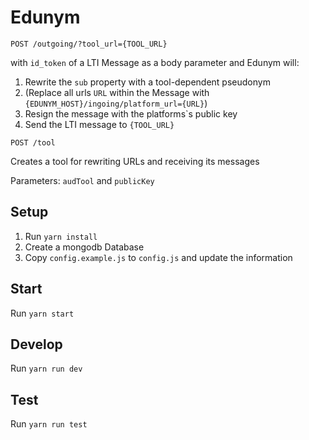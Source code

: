# Edunym

``POST /outgoing/?tool_url={TOOL_URL}``

with ``id_token`` of a LTI Message as a body parameter and Edunym will:
 1. Rewrite the ``sub`` property with a tool-dependent pseudonym
 2. (Replace all urls ``URL`` within the Message with ``{EDUNYM_HOST}/ingoing/platform_url={URL}``)
 3. Resign the message with the platforms`s public key
 4. Send the LTI message to ``{TOOL_URL}``
 
``POST /tool``

Creates a tool for rewriting URLs and receiving its messages

Parameters: ``audTool`` and ``publicKey``

## Setup

1. Run ``yarn install``
2. Create a mongodb Database
3. Copy ``config.example.js`` to ``config.js`` and update the information

## Start

Run ``yarn start``

## Develop

Run ``yarn run dev``

## Test

Run ``yarn run test``

